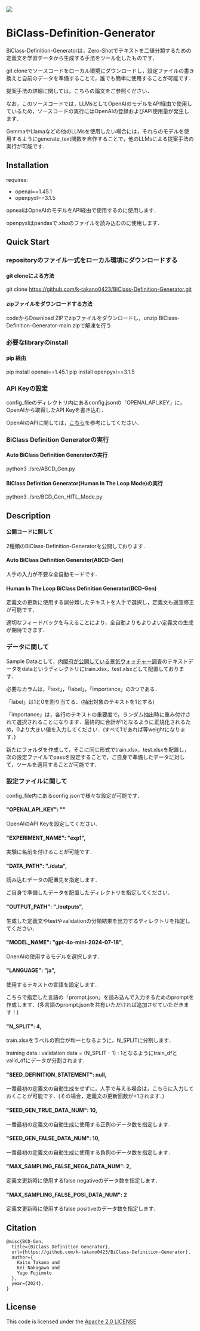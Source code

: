 <img src="image/method_step2.png" />

# BiClass-Definition-Generator
BiClass-Definition-Generatorは，Zero-Shotでテキストを二値分類するための定義文を学習データから生成する手法をツール化したものです．

git cloneでソースコードをローカル環境にダウンロードし，設定ファイルの書き換えと自前のデータを準備することで，誰でも簡単に使用することが可能です．

提案手法の詳細に関しては，こちらの論文をご参照ください．

なお，このソースコードでは，LLMsとしてOpenAIのモデルをAPI経由で使用しているため，ソースコードの実行にはOpenAIの登録およびAPI使用量が発生します．

GemmaやLlamaなどの他のLLMsを使用したい場合には，それらのモデルを使用するようにgenerate_text関数を自作することで，他のLLMsによる提案手法の実行が可能です．

## Installation
requires:
- openai==1.45.1
- openpyxl==3.1.5

opneaiはOpneAIのモデルをAPI経由で使用するのに使用します．

openpyxlはpandasで.xlsxのファイルを読み込むのに使用します．

## Quick Start
### repositoryのファイル一式をローカル環境にダウンロードする

#### git cloneによる方法
git clone https://github.com/k-takano0423/BiClass-Definition-Generator.git

#### zipファイルをダウンロードする方法
codeからDownload ZIPでzipファイルをダウンロードし，unzip BiClass-Definition-Generator-main.zipで解凍を行う

### 必要なlibraryのinstall
#### pip 経由
pip install openai==1.45.1
pip install openpyxl==3.1.5

### API Keyの設定
config_fileのディレクトリ内にあるconfig.jsonの「OPENAI_API_KEY」に，OpenAIから取得したAPI Keyを書き込む．

OpenAIのAPIに関しては，[こちら](https://platform.openai.com/docs/api-reference/introduction)を参考にしてください．

### BiClass Definition Generatorの実行
#### Auto BiClass Definition Generatorの実行
python3 ./src/ABCD_Gen.py
#### BiClass Definition Generator(Human In The Loop Mode)の実行
python3 ./src/BCD_Gen_HITL_Mode.py

## Description
#### 公開コードに関して
2種類のBiClass-Definition-Generatorを公開しております．

#### Auto BiClass Definition Generator(ABCD-Gen)
人手の入力が不要な全自動モードです．

#### Human In The Loop BiClass Definition Generator(BCD-Gen)
定義文の更新に使用する誤分類したテキストを人手で選択し，定義文も適宜修正が可能です．

適切なフィードバックを与えることにより，全自動よりもよりよい定義文の生成が期待できます．

### データに関して
Sample Dataとして，[内閣府が公開している景気ウォッチャー調査](https://www5.cao.go.jp/keizai3/watcher/watcher_menu.html)のテキストデータをdataというディレクトリにtrain.xlsx，test.xlsxとして配置しております．

必要なカラムは，「text」，「label」，「importance」の3つである．

「label」は1と0を割り当てる．(抽出対象のテキストを1とする)

「importance」は，各行のテキストの重要度で，ランダム抽出時に重み付けされて選択されることになります．最終的に合計が1となるように正規化されるため，0より大きい値を入力してください．(すべて1であれば等weightになります．)

新たにフォルダを作成して，そこに同じ形式でtrain.xlsx，test.xlsxを配置し，次の設定ファイルでpassを設定することで，ご自身で準備したデータに対して，ツールを適用することが可能です．

### 設定ファイルに関して

config_file内にあるconfig.jsonで様々な設定が可能です．

#### "OPENAI_API_KEY": ""
OpenAIのAPI Keyを設定してください．

#### "EXPERIMENT_NAME": "exp1",
実験に名前を付けることが可能です．

#### "DATA_PATH": "./data",
読み込むデータの配置先を指定します．

ご自身で準備したデータを配置したディレクトリを指定してください．

#### "OUTPUT_PATH": "./outputs",
生成した定義文やtestやvalidationの分類結果を出力するディレクトリを指定してください．

#### "MODEL_NAME": "gpt-4o-mini-2024-07-18",
OnenAIの使用するモデルを選択します．

#### "LANGUAGE": "ja",
使用するテキストの言語を設定します．

こちらで指定した言語の「prompt.json」を読み込んで入力するためのpromptを作成します．(多言語のprompt.jsonを共有いただければ追加させていただきます！)

#### "N_SPLIT": 4,
train.xlsxをラベルの割合が均一となるように，N_SPLITに分割します．

training data : validation data = (N_SPLIT - 1) : 1となるようにtrain_dfとvalid_dfにデータが分割されます．

#### "SEED_DEFINITION_STATEMENT": null,
一番最初の定義文の自動生成をせずに，人手で与える場合は，こちらに入力しておくことが可能です．(その場合，定義文の更新回数が+1されます．)

#### "SEED_GEN_TRUE_DATA_NUM": 10,
一番最初の定義文の自動生成に使用する正例のデータ数を指定します．

#### "SEED_GEN_FALSE_DATA_NUM": 10,
一番最初の定義文の自動生成に使用する負例のデータ数を指定します．

#### "MAX_SAMPLING_FALSE_NEGA_DATA_NUM": 2,
定義文更新時に使用するfalse negativeのデータ数を指定します．

#### "MAX_SAMPLING_FALSE_POSI_DATA_NUM": 2
定義文更新時に使用するfalse positiveのデータ数を指定します．


## Citation

```
@misc{BCD-Gen,
  title={BiClass Definition Generator},
  url={https://github.com/k-takano0423/BiClass-Definition-Generator},
  author={
    Kaito Takano and
    Kei Nakagawa and
    Yugo Fujimoto
  },
  year={2024},
}
```

## License

This code is licensed under the [Apache 2.0 LICENSE](LICENSE-2.0.txt)
